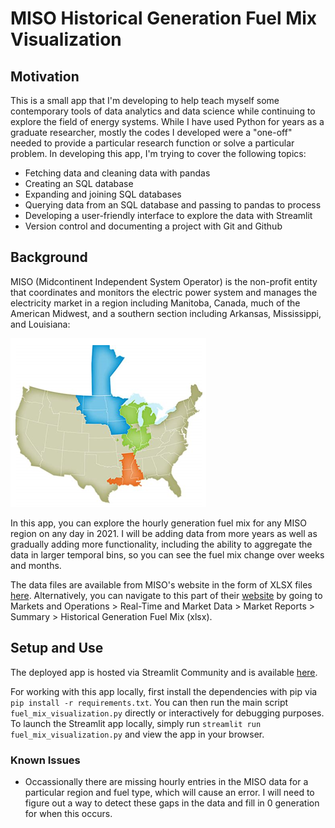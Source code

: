 # MISO Historical Generation Fuel Mix Visualization

## Motivation
This is a small app that I'm developing to help teach myself some contemporary tools of data analytics and data science while continuing to explore the field of energy systems.  While I have used Python for years as a graduate researcher, mostly the codes I developed were a "one-off" needed to provide a particular research function or solve a particular problem.  In developing this app, I'm trying to cover the following topics:
- Fetching data and cleaning data with pandas
- Creating an SQL database
- Expanding and joining SQL databases
- Querying data from an SQL database and passing to pandas to process
- Developing a user-friendly interface to explore the data with Streamlit
- Version control and documenting a project with Git and Github

## Background

MISO (Midcontinent Independent System Operator) is the non-profit entity that coordinates and monitors the electric power system and manages the electricity market in a region including Manitoba, Canada, much of the American Midwest, and a southern section including Arkansas, Mississippi, and Louisiana:

![Map of MISO's reliability regions: North (blue), Central (green), and South (orange)](./miso-map.png)

In this app, you can explore the hourly generation fuel mix for any MISO region on any day in 2021.  I will be adding data from more years as well as gradually adding more functionality, including the ability to aggregate the data in larger temporal bins, so you can see the fuel mix change over weeks and months.

The data files are available from MISO's website in the form of XLSX files [here](https://www.misoenergy.org/markets-and-operations/real-time--market-data/market-reports/#nt=%2FMarketReportType%3ASummary%2FMarketReportName%3AHistorical%20Generation%20Fuel%20Mix%20(xlsx)&t=10&p=0&s=MarketReportPublished&sd=desc).  Alternatively, you can navigate to this part of their [website](https://www.misoenergy.org) by going to Markets and Operations > Real-Time and Market Data > Market Reports > Summary > Historical Generation Fuel Mix (xlsx).

## Setup and Use
The deployed app is hosted via Streamlit Community and is available [here](https://kpwang66-miso-historical-fuel-mix-fuel-mix-visualization-a40nki.streamlitapp.com/).

For working with this app locally, first install the dependencies with pip via `pip install -r requirements.txt`.  You can then run the main script `fuel_mix_visualization.py` directly or interactively for debugging purposes.  To launch the Streamlit app locally, simply run `streamlit run fuel_mix_visualization.py` and view the app in your browser.

### Known Issues
- Occassionally there are missing hourly entries in the MISO data for a particular region and fuel type, which will cause an error.  I will need to figure out a way to detect these gaps in the data and fill in 0 generation for when this occurs.